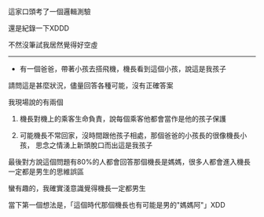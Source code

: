 這家口頭考了一個邏輯測驗

還是紀錄一下XDDD

不然沒筆試我居然覺得好空虛

***

- 有一個爸爸，帶著小孩去搭飛機，機長看到這個小孩，說這是我孩子

請問這是甚麼狀況，儘量回答各種可能，沒有正確答案

我現場說的有兩個

1. 機長對機上的乘客生命負責，說每個乘客他都會當作是他的孩子保護

2. 可能機長不常回家，沒時間跟他孩子相處，那個爸爸的小孩長的很像機長小孩， 思念之情湧上新頭脫口而出這是我孩子

最後對方說這個問題有80%的人都會回答那個機長是媽媽，很多人都會進入機長一定都是男生的思維誤區


蠻有趣的，我確實淺意識覺得機長一定都男生


當下第一個想法是，「這個時代那個機長也有可能是男的"媽媽阿"」XDD




